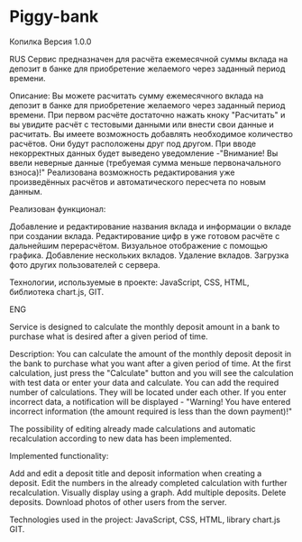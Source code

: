 # Piggy-bank

Копилка Версия 1.0.0

RUS Сервис предназначен для расчёта ежемесячной суммы вклада на депозит в банке для приобретение желаемого через заданный период времени.

Описание: Вы можете расчитать сумму ежемесячного вклада на депозит в банке для приобретение желаемого через заданный период времени. При первом расчёте достаточно нажать кноку "Расчитать" и вы увидите расчёт с тестовыми данными или внести свои данные и расчитать. Вы имеете возможность добавлять необходимое количество расчётов. Они будут расположены друг под другом. При вводе некорректных данных будет выведено уведомление -"Внимание! Вы ввели неверные данные (требуемая сумма меньше первоначального взноса)!" Реализована возможность редактирования уже произведённых расчётов и автоматического пересчета по новым данным.

Реализован функционал:

Добавление и редактирование названия вклада и информации о вкладе при создании вклада. Редактирование цифр в уже готовом расчёте с дальнейшим перерасчётом. Визуальное отображение с помощью графика. Добавление нескольких вкладов. Удаление вкладов. Загрузка фото других пользователей с сервера.

Технологии, используемые в проекте: JavaScript, CSS, HTML, библиотека сhart.js, GIT.

ENG

Service is designed to calculate the monthly deposit amount in a bank to purchase what is desired after a given period of time.

Description: You can calculate the amount of the monthly deposit deposit in the bank to purchase what you want after a given period of time. At the first calculation, just press the "Calculate" button and you will see the calculation with test data or enter your data and calculate. You can add the required number of calculations. They will be located under each other. If you enter incorrect data, a notification will be displayed - "Warning! You have entered incorrect information (the amount required is less than the down payment)!"

The possibility of editing already made calculations and automatic recalculation according to new data has been implemented.

Implemented functionality:

Add and edit a deposit title and deposit information when creating a deposit. Edit the numbers in the already completed calculation with further recalculation. Visually display using a graph. Add multiple deposits. Delete deposits. Download photos of other users from the server.

Technologies used in the project: JavaScript, CSS, HTML, library сhart.js GIT.
